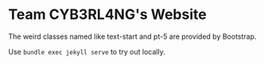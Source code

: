 # Team CYB3RL4NG's Website

The weird classes named like text-start and pt-5 are provided by Bootstrap.

Use `bundle exec jekyll serve` to try out locally.

